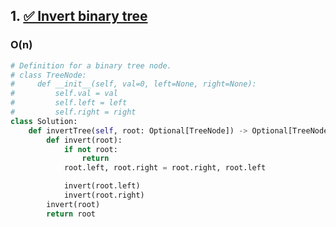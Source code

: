 ## 1. [✅ Invert binary tree](https://leetcode.com/problems/invert-binary-tree)

### O(n)

```python
# Definition for a binary tree node.
# class TreeNode:
#     def __init__(self, val=0, left=None, right=None):
#         self.val = val
#         self.left = left
#         self.right = right
class Solution:
    def invertTree(self, root: Optional[TreeNode]) -> Optional[TreeNode]:
        def invert(root):
            if not root:
                return
            root.left, root.right = root.right, root.left

            invert(root.left)
            invert(root.right)
        invert(root)
        return root
```
```
```
